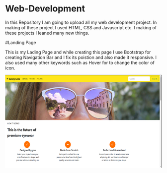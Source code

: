 # Web-Development
In this Repository I am going to upload all my web development project. In making of these project I used HTML, CSS  and Javascript etc. I making of these projects I leaned many new things.  

#Landing Page

This is my Lading Page and while creating this page I use Bootstrap for creating Navigation Bar and I fix its poistion and also made it responsive.
I also used many other keywords such as Hover for to change the color of icon.

<img src= "./Landing Page.png" width=600 height=300>

